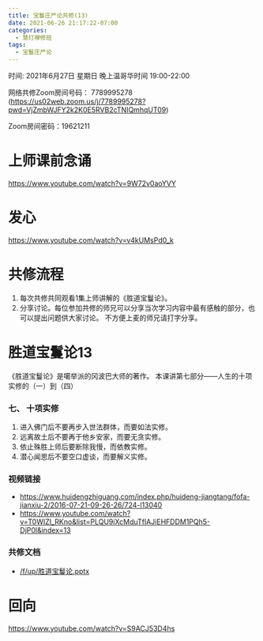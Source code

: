 ```yaml
---
title: 宝鬘庄严论共修(13)
date: 2021-06-26 21:17:22-07:00
categories:
  - 慧灯禅修班
tags:
  - 宝鬘庄严论
---
```

<!--StartFragment-->
时间: 2021年6月27日 星期日 晚上温哥华时间 19:00-22:00

网络共修Zoom房间号码： 7789995278 (<https://us02web.zoom.us/j/7789995278?pwd=VjZmbWJFY2k2K0E5RVB2cTNIQmhqUT09>)

Zoom房间密码：19621211

# 上师课前念诵

<https://www.youtube.com/watch?v=9W72v0aoYVY>

# 发心

<https://www.youtube.com/watch?v=v4kUMsPd0_k>

# 共修流程

1. 每次共修共同观看1集上师讲解的《胜道宝鬘论》。
2. 分享讨论。每位参加共修的师兄可以分享当次学习内容中最有感触的部分，也可以提出问题供大家讨论。 不方便上麦的师兄请打字分享。

# 胜道宝鬘论13

《胜道宝鬘论》是噶举派的冈波巴大师的著作。 本课讲第七部分——人生的十项实修的（一）到（四）


### 七、 十项实修

1. 进入佛门后不要再步入世法群体，而要如法实修。
2. 远离故土后不要再于他乡安家，而要无贪实修。
3. 依止殊胜上师后要断除我慢，而依教实修。
4. 潜心闻思后不要空口虚谈，而要解义实修。


### 视频链接

* <https://www.huidengzhiguang.com/index.php/huideng-jiangtang/fofa-jianxiu-2/2016-07-21-09-26-26/724-l13040>
* <https://www.youtube.com/watch?v=T0WIZI_RKno&list=PLQU9iXcMduTflAJiEHFDDM1PQh5-DjP0l&index=13>

### 共修文档

* [/f/up/胜道宝鬘论.pptx](https://s3.ca-central-1.wasabisys.com/hddata/f.huidengchanxiu.net/hdv/f/up/%E8%83%9C%E9%81%93%E5%AE%9D%E9%AC%98%E8%AE%BA.pptx)


# 回向

<https://www.youtube.com/watch?v=S9ACJ53D4hs>

<!--EndFragment-->